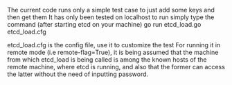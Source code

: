 The current code runs only a simple test case to just add some keys and then get them
It has only been tested on localhost
to run simply type the command (after starting etcd on your machine)
go run etcd_load.go etcd_load.cfg

etcd_load.cfg is the config file, use it to customize the test
For running it in remote mode (i.e remote-flag=True), it is being assumed
that the machine from which etcd_load is being called is among the known 
hosts of the remote machine, where etcd is running, and also that the former
can access the latter without the need of inputting password.
